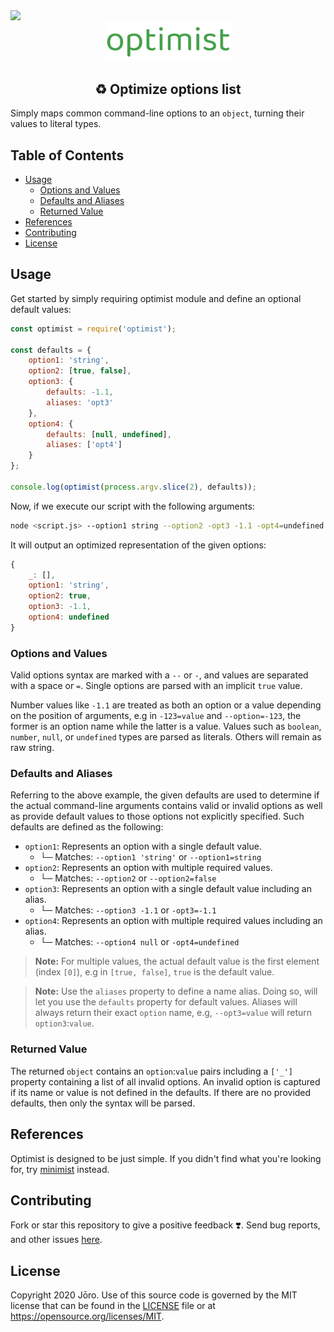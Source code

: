 <div>
    <a href="https://circleci.com/gh/AmatsuyuKun/Optimist">
        <img src="https://circleci.com/gh/AmatsuyuKun/Optimist.svg?style=svg"/>
    </a>
</div>

<div align="center">
    <img src="img/optimist.png" alt="Optimist" width="200px"/>
</div>

<h2 align="center">♻️ Optimize options list</h2>

Simply maps common command-line options to an `object`, turning their values to literal types.

## Table of Contents

- [Usage](#usage)
    - [Options and Values](#options-and-values)
    - [Defaults and Aliases](#defaults-and-aliases)
    - [Returned Value](#returned-value)
- [References](#references)
- [Contributing](#contributing)
- [License](#license)

## Usage

Get started by simply requiring optimist module and define an optional default values:

```javascript
const optimist = require('optimist');

const defaults = {
    option1: 'string',
    option2: [true, false],
    option3: {
        defaults: -1.1,
        aliases: 'opt3'
    },
    option4: {
        defaults: [null, undefined],
        aliases: ['opt4']
    }
};

console.log(optimist(process.argv.slice(2), defaults));
```

Now, if we execute our script with the following arguments:

```bash
node <script.js> --option1 string --option2 -opt3 -1.1 -opt4=undefined
```

It will output an optimized representation of the given options:

```javascript
{
    _: [],
    option1: 'string',
    option2: true,
    option3: -1.1,
    option4: undefined
}
```

### Options and Values

Valid options syntax are marked with a `--` or `-`, and values are separated with a space or `=`. Single options are parsed with an implicit `true` value.

Number values like `-1.1` are treated as both an option or a value depending on the position of arguments, e.g in `-123=value` and `--option=-123`, the former is an option name while the latter is a value. Values such as `boolean`, `number`, `null`, or `undefined` types are parsed as literals. Others will remain as raw string.

### Defaults and Aliases

Referring to the above example, the given defaults are used to determine if the actual command-line arguments contains valid or invalid options as well as provide default values to those options not explicitly specified. Such defaults are defined as the following:

- `option1`: Represents an option with a single default value.
    - └─ Matches: `--option1 'string'` or `--option1=string`
- `option2`: Represents an option with multiple required values.
    - └─ Matches: `--option2` or `--option2=false`
- `option3`: Represents an option with a single default value including an alias.
    - └─ Matches: `--option3 -1.1` or `-opt3=-1.1`
- `option4`: Represents an option with multiple required values including an alias.
    - └─ Matches: `--option4 null` or `-opt4=undefined`

> **Note:** For multiple values, the actual default value is the first element (index `[0]`), e.g in `[true, false]`, `true` is the default value.

> **Note:** Use the `aliases` property to define a name alias. Doing so, will let you use the `defaults` property for default values. Aliases will always return their exact `option` name, e.g, `--opt3=value` will return `option3`:`value`.

### Returned Value

The returned `object` contains an `option`:`value` pairs including a `['_']` property containing a list of all invalid options. An invalid option is captured if its name or value is not defined in the defaults. If there are no provided defaults, then only the syntax will be parsed.

## References

Optimist is designed to be just simple. If you didn't find what you're looking for, try [minimist](https://www.npmjs.com/package/minimist) instead.

## Contributing

Fork or star this repository to give a positive feedback :heavy_heart_exclamation:. Send bug reports, and other issues [here](https://github.com/AmatsuyuKun/Optimist/issues).

## License

Copyright 2020 Jōro. Use of this source code is governed by the MIT license that can be found in the [LICENSE](LICENSE) file or at https://opensource.org/licenses/MIT.
